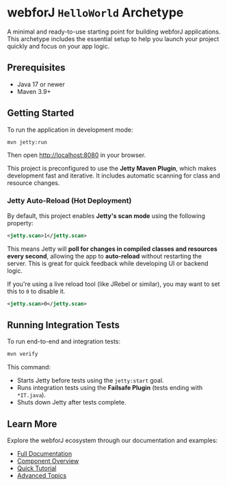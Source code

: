 # webforJ `HelloWorld` Archetype

A minimal and ready-to-use starting point for building webforJ applications. This archetype includes the essential setup to help you launch your project quickly and focus on your app logic.

## Prerequisites

- Java 17 or newer  
- Maven 3.9+

## Getting Started

To run the application in development mode:

```bash
mvn jetty:run
```

Then open [http://localhost:8080](http://localhost:8080) in your browser.

This project is preconfigured to use the **Jetty Maven Plugin**, which makes development fast and iterative. It includes automatic scanning for class and resource changes.

### Jetty Auto-Reload (Hot Deployment)

By default, this project enables **Jetty's scan mode** using the following property:

```xml
<jetty.scan>1</jetty.scan>
```

This means Jetty will **poll for changes in compiled classes and resources every second**, allowing the app to **auto-reload** without restarting the server. This is great for quick feedback while developing UI or backend logic.

If you're using a live reload tool (like JRebel or similar), you may want to set this to `0` to disable it.

```xml
<jetty.scan>0</jetty.scan>
```

## Running Integration Tests

To run end-to-end and integration tests:

```bash
mvn verify
```

This command:
- Starts Jetty before tests using the `jetty:start` goal.
- Runs integration tests using the **Failsafe Plugin** (tests ending with `*IT.java`).
- Shuts down Jetty after tests complete.

## Learn More

Explore the webforJ ecosystem through our documentation and examples:

- [Full Documentation](https://docs.webforj.com)
- [Component Overview](https://documentation.webforj.com/docs/components/overview)
- [Quick Tutorial](https://docs.webforj.com/docs/introduction/tutorial/overview)
- [Advanced Topics](https://docs.webforj.com/docs/advanced/overview)